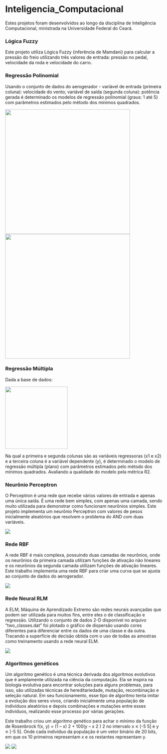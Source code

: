 # Inteligencia_Computacional

Estes projetos foram desenvolvidos ao longo da disciplina de Inteligência Computacional, ministrada na Universidade Federal do Ceará. 

### Lógica Fuzzy
Este projeto utiliza Lógica Fuzzy (inferência de Mamdani) para calcular a pressão do freio utilizando três valores de entrada: pressão no pedal, velocidade da roda e velocidade do carro.

### Regressão Polinomial

Usando o conjunto de dados do aerogerador - variável de entrada (primeira coluna): velocidade do vento; variável de saída (segunda coluna): potência gerada é determinado os modelos de regressão polinomial (graus: 1 até 5) com parâmetros estimados pelo método dos mínimos quadrados.

<p float="left">
  <img src="imagens/regressaopolimonial.png"  width="400"/>
  <img src="imagens/regressaopolimonial1.png" width="400" />
</p>

### Regressão Múltipla

Dada a base de dados:

<img src="imagens/regressaomultipla.png"  width="200"/>

Na qual a primeira e segunda colunas são as variáveis regressoras (x1 e x2) e a terceira coluna é a variável dependente (y), é determinado o modelo de regressão múltipla (plano) com parâmetros estimados pelo método dos mínimos quadrados. Avaliando a qualidade do modelo pela métrica R2.

### Neurônio Perceptron
O Perceptron é uma rede que recebe vários valores de entrada e apenas uma única saída. É uma rede bem simples, com apenas uma camada, sendo muito utilizada para demonstrar como funcionam neurônios simples. Este projeto implementa um neurônio Perceptron com valores de pesos inicialmente aleatórios que resolvem o problema do AND com duas variáveis.

<img src="imagens/perceptron.png" />

### Rede RBF
A rede RBF é mais complexa, possuindo duas camadas de neurônios, onde os neurônios da primeira camada utilizam funções de ativação não lineares e os neurônios da segunda camada utilizam funções de ativação lineares. Este trabalho implementa uma rede RBF para criar uma curva que se ajusta ao conjunto de dados do aerogerador.

<img src="imagens/RBF.png"  />

### Rede Neural RLM
A ELM, Máquina de Aprendizado Extremo são redes neurais avançadas que podem ser utilizada para muitos fins, entre eles o de classificação e regressão. Utilizando o conjunto de dados 2-D disponível no arquivo “two_classes.dat” foi plotado o gráfico de dispersão usando cores diferentes para diferenciar entre os dados de uma classe e da outra. Tracando a superfície de decisão obtida com o uso de todas as amostras como treinamento usando a rede neural ELM.  

<img src="imagens/RLM.png" />

### Algoritmos genéticos

Um algoritmo genético é uma técnica derivada dos algoritmos evolutivos que é amplamente utilizada na ciência da computação. Ela se inspira na biologia evolutiva para encontrar soluções para alguns problemas, para isso, são utilizadas técnicas de hereditariedade, mutação, recombinação e seleção natural. Em seu funcionamento, esse tipo de algoritmo tenta imitar a evolução dos seres vivos, criando inicialmente uma população de indivíduos aleatórios e depois combinações e mutações entre esses indivíduos, realizando esse processo por várias gerações. 

Este trabalho criou um algoritmo genético para achar o mínimo da função de Rosenbrock f(x, y) = (1 – x) 2 + 100(y – x 2 ) 2 no intervalo x ∊ [-5 5] e y ∊ [-5 5]. Onde cada indivíduo da população é um vetor binário de 20 bits, em que os 10 primeiros representam x e os restantes representam y. 

<p float="left">
  
  <img src="imagens/genetico.png" />
  <img src="imagens/genetico2.png"  />
</p>

